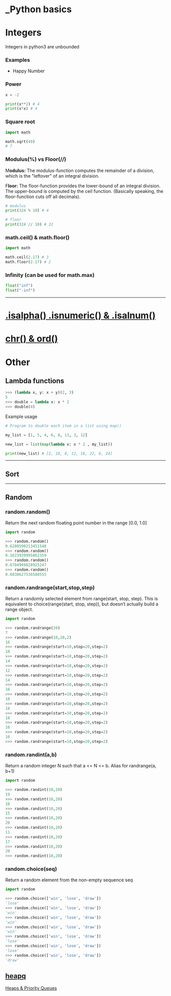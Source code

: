 # _Python basics

# Integers

Integers in python3 are unbounded

### Examples

- Happy Number

### Power

```python
x = -2

print(x**2) # 4
print(x*x) # 4
```

### Square root

```python
import math

math.sqrt(49)
# 7
```

### Modulus(%) vs Floor(//)

M**odulus:** The modulus-function computes the remainder of a division, which is the "leftover" of an integral division.

F**loor:** The floor-function provides the lower-bound of an integral division. The upper-bound is computed by the ceil function. (Basically speaking, the floor-function cuts off all decimals).

```python
# modulus
print(324 % 10) # 4

# floor
print(324 // 10) # 32
```

### math.ceil() & math.floor()

```python
import math

math.ceil(2.17) # 3
math.floor(2.17) # 2
```

### Infinity (can be used for math.max)

```python
float("inf")
float("-inf")
```

---

# [.isalpha() .isnumeric() & .isalnum()](Strings,%20Arrays%20&%20Linked%20Lists%2081ca9e0553a0494cb8bb74c5c85b89c8.md)

# [chr() & ord()](Strings,%20Arrays%20&%20Linked%20Lists%2081ca9e0553a0494cb8bb74c5c85b89c8.md)

# Other

## Lambda functions

```python
>>> (lambda x, y: x + y)(2, 3)
5
>>> double = lambda x: x * 2
>>> double(4)
```

Example usage

```python
# Program to double each item in a list using map()

my_list = [1, 5, 4, 6, 8, 11, 3, 12]

new_list = list(map(lambda x: x * 2 , my_list))

print(new_list) # [2, 10, 8, 12, 16, 22, 6, 24]
```

---

## Sort

---

## Random

### random.random()

Return the next random floating point number in the range [0.0, 1.0]

```python
import random

>>> random.random()
0.6280590213451548
>>> random.random()
0.1623939995862359
>>> random.random()
0.6704949828925247
>>> random.random()
0.6838627536588555
```

### random.randrange(start,stop,step)

Return a randomly selected element from range(start, stop, step). This is equivalent to choice(range(start, stop, step)), but doesn’t actually build a range object.

```python
import random

>>> random.randrange(20)
7
>>> random.randrange(10,20,2)
16
>>> random.randrange(start=10,stop=20,step=2)
18
>>> random.randrange(start=10,stop=20,step=2)
14
>>> random.randrange(start=10,stop=20,step=2)
12
>>> random.randrange(start=10,stop=20,step=2)
14
>>> random.randrange(start=10,stop=20,step=2)
16
>>> random.randrange(start=10,stop=20,step=2)
18
>>> random.randrange(start=10,stop=20,step=2)
18
>>> random.randrange(start=10,stop=20,step=2)
18
>>> random.randrange(start=10,stop=20,step=2)
16
>>> random.randrange(start=10,stop=20,step=2)
16
>>> random.randrange(start=10,stop=20,step=2)
```

### random.randint(a,b)

Return a random integer N such that a <= N <= b. Alias for randrange(a, b+1)

```python
import random

>>> random.randint(10,20)
19
>>> random.randint(10,20)
16
>>> random.randint(10,20)
15
>>> random.randint(10,20)
20
>>> random.randint(10,20)
11
>>> random.randint(10,20)
17
>>> random.randint(10,20)
20
>>> random.randint(10,20)
```

### random.choice(seq)

Return a random element from the non-empty sequence seq

```python
import random

>>> random.choice(['win', 'lose', 'draw'])
'lose'
>>> random.choice(['win', 'lose', 'draw'])
'win'
>>> random.choice(['win', 'lose', 'draw'])
'win'
>>> random.choice(['win', 'lose', 'draw'])
'win'
>>> random.choice(['win', 'lose', 'draw'])
'lose'
>>> random.choice(['win', 'lose', 'draw'])
'lose'
>>> random.choice(['win', 'lose', 'draw'])
'draw'
```

## [heapq](Heaps%20&%20Priority%20Queues%20bb4a8de1dbe54089854d8d03c833126c.md)

[Heaps & Priority Queues](Heaps%20&%20Priority%20Queues%20bb4a8de1dbe54089854d8d03c833126c.md)